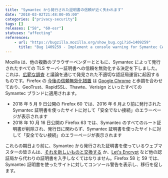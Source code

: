 ```yaml
---
title: "Symantec から発行された証明書の信頼が近く失われます"
date: "2018-03-02T21:48:00-05:00"
categories: ["privacy-security"]
tags: []
releases: ["58", "60-esr"]
statuses: "affecting"
references:
    - url: "https://bugzilla.mozilla.org/show_bug.cgi?id=1409259"
      title: "Bug 1409259 - Implement a console warning for Symantec CAs affected by the distrust plan"
---
```

Mozilla は、他の複数のブラウザーベンダーとともに、Symantec によって発行されたすべての TLS サーバー証明書への信頼を無効化する決定を下しました。これは、[広範な調査](https://wiki.mozilla.org/CA:Symantec_Issues) と議論を通じて発見された不適切な認証局運営に起因するものです。Firefox の [今後の信頼無効化措置](https://wiki.mozilla.org/CA/Upcoming_Distrust_Actions) は [Google Chrome](https://developers-jp.googleblog.com/2017/09/chromes-plan-to-distrust-symantec.html) と歩調を合わせており、GeoTrust、RapidSSL、Thawte、Verisign といったすべての Symantec ブランドに適用されます。

* 2018 年 5 月 9 日公開の Firefox 60 では、2016 年 6 月より前に発行された Symantec 証明書を使ったサイトに対して「安全でない接続」のエラーページが表示されます
* 2018 年 10 月 16 日公開の Firefox 63 では、Symantec のすべてのルート証明書が削除され、発行日に関わらず、Symantec 証明書を使ったサイトに対して「安全でない接続」のエラーページが表示されます

これらの期日より前に、Symantec から発行された証明書を使っているウェブマスターの皆さんは、[それを新しいものと交換する](https://www.symantec.com/connect/ja/blogs/symantec-ssltls) か、[Let's Encrypt](https://letsencrypt.org/) など他の認証局から代わりの証明書を入手しなくてはなりません。Firefox 58 と 59 では、Symantec 証明書を使ったサイトに対してコンソール警告を表示し、移行を促します。
